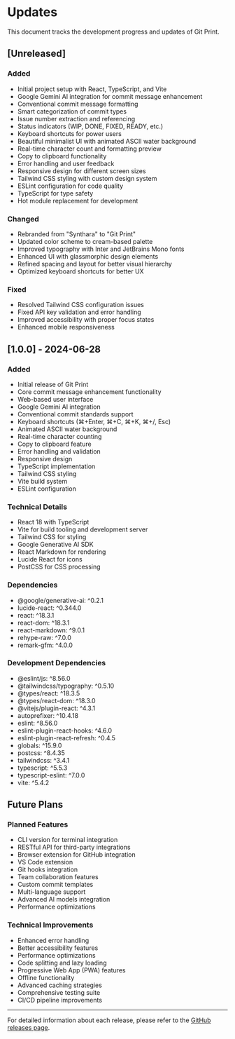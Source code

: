 # Updates

This document tracks the development progress and updates of Git Print.

## [Unreleased]

### Added
- Initial project setup with React, TypeScript, and Vite
- Google Gemini AI integration for commit message enhancement
- Conventional commit message formatting
- Smart categorization of commit types
- Issue number extraction and referencing
- Status indicators (WIP, DONE, FIXED, READY, etc.)
- Keyboard shortcuts for power users
- Beautiful minimalist UI with animated ASCII water background
- Real-time character count and formatting preview
- Copy to clipboard functionality
- Error handling and user feedback
- Responsive design for different screen sizes
- Tailwind CSS styling with custom design system
- ESLint configuration for code quality
- TypeScript for type safety
- Hot module replacement for development

### Changed
- Rebranded from "Synthara" to "Git Print"
- Updated color scheme to cream-based palette
- Improved typography with Inter and JetBrains Mono fonts
- Enhanced UI with glassmorphic design elements
- Refined spacing and layout for better visual hierarchy
- Optimized keyboard shortcuts for better UX

### Fixed
- Resolved Tailwind CSS configuration issues
- Fixed API key validation and error handling
- Improved accessibility with proper focus states
- Enhanced mobile responsiveness

## [1.0.0] - 2024-06-28

### Added
- Initial release of Git Print
- Core commit message enhancement functionality
- Web-based user interface
- Google Gemini AI integration
- Conventional commit standards support
- Keyboard shortcuts (⌘+Enter, ⌘+C, ⌘+K, ⌘+/, Esc)
- Animated ASCII water background
- Real-time character counting
- Copy to clipboard feature
- Error handling and validation
- Responsive design
- TypeScript implementation
- Tailwind CSS styling
- Vite build system
- ESLint configuration

### Technical Details
- React 18 with TypeScript
- Vite for build tooling and development server
- Tailwind CSS for styling
- Google Generative AI SDK
- React Markdown for rendering
- Lucide React for icons
- PostCSS for CSS processing

### Dependencies
- @google/generative-ai: ^0.2.1
- lucide-react: ^0.344.0
- react: ^18.3.1
- react-dom: ^18.3.1
- react-markdown: ^9.0.1
- rehype-raw: ^7.0.0
- remark-gfm: ^4.0.0

### Development Dependencies
- @eslint/js: ^8.56.0
- @tailwindcss/typography: ^0.5.10
- @types/react: ^18.3.5
- @types/react-dom: ^18.3.0
- @vitejs/plugin-react: ^4.3.1
- autoprefixer: ^10.4.18
- eslint: ^8.56.0
- eslint-plugin-react-hooks: ^4.6.0
- eslint-plugin-react-refresh: ^0.4.5
- globals: ^15.9.0
- postcss: ^8.4.35
- tailwindcss: ^3.4.1
- typescript: ^5.5.3
- typescript-eslint: ^7.0.0
- vite: ^5.4.2

## Future Plans

### Planned Features
- CLI version for terminal integration
- RESTful API for third-party integrations
- Browser extension for GitHub integration
- VS Code extension
- Git hooks integration
- Team collaboration features
- Custom commit templates
- Multi-language support
- Advanced AI models integration
- Performance optimizations

### Technical Improvements
- Enhanced error handling
- Better accessibility features
- Performance optimizations
- Code splitting and lazy loading
- Progressive Web App (PWA) features
- Offline functionality
- Advanced caching strategies
- Comprehensive testing suite
- CI/CD pipeline improvements

---

For detailed information about each release, please refer to the [GitHub releases page](https://github.com/ingenuity-app/git-print/releases). 